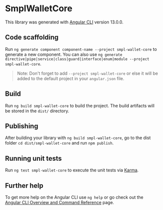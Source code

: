# SmplWalletCore

This library was generated with [Angular CLI](https://github.com/angular/angular-cli) version 13.0.0.

## Code scaffolding

Run `ng generate component component-name --project smpl-wallet-core` to generate a new component. You can also use `ng generate directive|pipe|service|class|guard|interface|enum|module --project smpl-wallet-core`.
> Note: Don't forget to add `--project smpl-wallet-core` or else it will be added to the default project in your `angular.json` file. 

## Build

Run `ng build smpl-wallet-core` to build the project. The build artifacts will be stored in the `dist/` directory.

## Publishing

After building your library with `ng build smpl-wallet-core`, go to the dist folder `cd dist/smpl-wallet-core` and run `npm publish`.

## Running unit tests

Run `ng test smpl-wallet-core` to execute the unit tests via [Karma](https://karma-runner.github.io).

## Further help

To get more help on the Angular CLI use `ng help` or go check out the [Angular CLI Overview and Command Reference](https://angular.io/cli) page.
